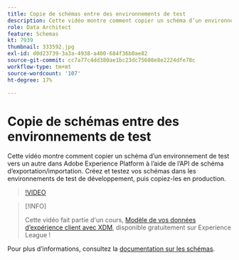 ```yaml
---
title: Copie de schémas entre des environnements de test
description: Cette vidéo montre comment copier un schéma d’un environnement de test vers un autre dans Adobe Experience Platform à l’aide de l’API de schéma d’exportation/importation.
role: Data Architect
feature: Schemas
kt: 7939
thumbnail: 333592.jpg
exl-id: d0d23739-3a3a-4938-a400-684f36b0ae82
source-git-commit: cc7a77c4dd380ae1bc23dc75608e8e2224dfe78c
workflow-type: tm+mt
source-wordcount: '107'
ht-degree: 17%

---
```


# Copie de schémas entre des environnements de test

Cette vidéo montre comment copier un schéma d’un environnement de test vers un autre dans Adobe Experience Platform à l’aide de l’API de schéma d’exportation/importation. Créez et testez vos schémas dans les environnements de test de développement, puis copiez-les en production.

>[!VIDEO](https://video.tv.adobe.com/v/333592?quality=12&learn=on)

>[!INFO]
>
> Cette vidéo fait partie d&#39;un cours, [Modèle de vos données d’expérience client avec XDM](https://experienceleague.adobe.com/?recommended=ExperiencePlatform-D-1-2021.1.xdm), disponible gratuitement sur Experience League !

Pour plus d’informations, consultez la [documentation sur les schémas](https://experienceleague.adobe.com/docs/experience-platform/xdm/home.html?lang=fr).

